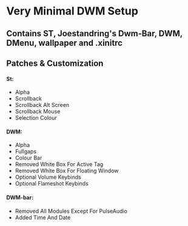 # Very Minimal DWM Setup

## Contains ST, Joestandring's Dwm-Bar, DWM, DMenu, wallpaper and .xinitrc

## Patches & Customization
#### St:
* Alpha
* Scrollback
* Scrollback Alt Screen
* Scrollback Mouse
* Selection Colour

#### DWM:
* Alpha
* Fullgaps
* Colour Bar
* Removed White Box For Active Tag
* Removed White Box For Floating Window
* Optional Volume Keybinds
* Optional Flameshot Keybinds

#### DWM-bar:
* Removed All Modules Except For PulseAudio
* Added Time And Date
  
